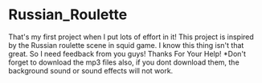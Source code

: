 # Russian_Roulette
That's my first project when I put lots of effort in it! This project is inspired by the Russian roulette scene in squid game. I know this thing isn't that great. So I need feedback from you guys! Thanks For Your Help!
*Don't forget to download the mp3 files also, if you dont download them, the background sound or sound effects will not work. 
